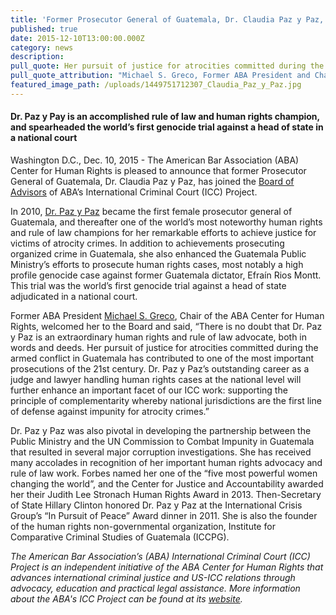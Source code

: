 ```yaml
---
title: 'Former Prosecutor General of Guatemala, Dr. Claudia Paz y Paz, Joins the Board of Advisors of ABA’s International Criminal Court Project'
published: true
date: 2015-12-10T13:00:00.000Z
category: news
description:
pull_quote: Her pursuit of justice for atrocities committed during the armed conflict in Guatemala has contributed to one of the most important prosecutions of the 21st century.
pull_quote_attribution: "Michael S. Greco, Former ABA President and Chair of the ABA Center for Human Rights and the ABA's ICC Project Board of Advisors"
featured_image_path: /uploads/1449751712307_Claudia_Paz_y_Paz.jpg
---
```



#### Dr. Paz y Pay is an accomplished rule of law and human rights champion, and spearheaded the world’s first genocide trial against a head of state in a national court

Washington D.C., Dec. 10, 2015 - The American Bar Association (ABA) Center for Human Rights is pleased to announce that former Prosecutor General of Guatemala, Dr. Claudia Paz y Paz, has joined the [Board of Advisors](http://www.aba-icc.org/the-aba-icc-project/board-of-advisors/) of ABA’s International Criminal Court (ICC) Project.

In 2010, [Dr. Paz y Paz](http://www.aba-icc.org/board-of-advisors/dr-claudia-paz-y-paz/) became the first female prosecutor general of Guatemala, and thereafter one of the world’s most noteworthy human rights and rule of law champions for her remarkable efforts to achieve justice for victims of atrocity crimes. In addition to achievements prosecuting organized crime in Guatemala, she also enhanced the Guatemala Public Ministry’s efforts to prosecute human rights cases, most notably a high profile genocide case against former Guatemala dictator, Efra&iacute;n Rios Montt. This trial was the world’s first genocide trial against a head of state adjudicated in a national court.

Former ABA President [Michael S. Greco](http://www.aba-icc.org/board-of-advisors/michael-s-greco/), Chair of the ABA Center for Human Rights, welcomed her to the Board and said, “There is no doubt that Dr. Paz y Paz is an extraordinary human rights and rule of law advocate, both in words and deeds. Her pursuit of justice for atrocities committed during the armed conflict in Guatemala has contributed to one of the most important prosecutions of the 21st century. Dr. Paz y Paz’s outstanding career as a judge and lawyer handling human rights cases at the national level will further enhance an important facet of our ICC work: supporting the principle of complementarity whereby national jurisdictions are the first line of defense against impunity for atrocity crimes.”

Dr. Paz y Paz was also pivotal in developing the partnership between the Public Ministry and the UN Commission to Combat Impunity in Guatemala that resulted in several major corruption investigations. She has received many accolades in recognition of her important human rights advocacy and rule of law work. Forbes named her one of the “five most powerful women changing the world”, and the Center for Justice and Accountability awarded her their Judith Lee Stronach Human Rights Award in 2013. Then-Secretary of State Hillary Clinton honored Dr. Paz y Paz at the International Crisis Group’s “In Pursuit of Peace” Award dinner in 2011. She is also the founder of the human rights non-governmental organization, Institute for Comparative Criminal Studies of Guatemala (ICCPG).

*The American Bar Association’s (ABA) International Criminal Court (ICC) Project is an independent initiative of the ABA Center for Human Rights that advances international criminal justice and US-ICC relations through advocacy, education and practical legal assistance. More information about the ABA's ICC Project can be found at its [website](http://www.aba-icc.org/).*